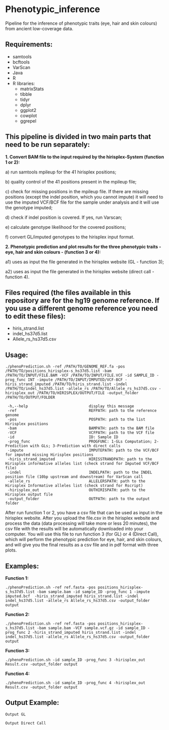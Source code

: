 # Phenotypic_inference

Pipeline for the inference of phenotypic traits (eye, hair and skin colours) from ancient low-coverage data.

**Requirements:**
-------------------------------------------------------------------------------------
* samtools
* bcftools
* VarScan
* Java
* R
* R libraries:
  * matrixStats
  * tibble
  * tidyr
  * dplyr
  * ggplot2
  * cowplot
  * ggrepel


**This pipeline is divided in two main parts that need to be run separately:**
-------------------------------------------------------------------------------------

**1. Convert BAM file to the input required by the hirisplex-System (function 1 or 2):**

  a) run samtools mpileup for the 41 hirisplex positions;
  
  b) quality control of the 41 positions present in the mpileup file;
  
  c) check for missing positions in the mpileup file. If there are missing positions (except the indel position, which you cannot impute) it will need to use the imputed VCF/BCF file for the sample under analysis and it will use the genotype imputed;
	
  d) check if indel position is covered. If yes, run Varscan;
	
  e) calculate genotype likelihood for the covered positions;
  
  f) convert GL/imputed genotypes to the hirisplex input format.

**2. Phenotypic prediction and plot results for the three phenotypic traits - eye, hair and skin colours - (function 3 or 4):**
	
  a1) uses as input the file generated in the hirisplex website (GL - function 3);

  a2) uses as input the file generated in the hirisplex website (direct call - function 4).

**Files required (the files available in this repository are for the hg19 genome reference. If you use a different genome reference you need to edit these files):**
-------------------------------------------------------------------------------------
- hiris_strand.list
- indel_hs37d5.list
- Allele_rs_hs37d5.csv

**Usage:**
-------------------------------------------------------------------------------------
```
./phenoPrediction.sh -ref /PATH/TO/GENOME_REF.fa -pos /PATH/TO/positions_hirisplex-s_hs37d5.list -bam /PATH/TO/INPUT/FILE.BAM -VCF /PATH/TO/INPUT/FILE.VCF -id SAMPLE_ID -prog_func INT -impute /PATH/TO/INPUT/IMPUTED/VCF-BCF -hiris_strand_imputed /PATH/TO/hiris_strand.list -indel /PATH/TO/indel_hs37d5.list -allele_rs /PATH/TO/Allele_rs_hs37d5.csv -hirisplex_out /PATH/TO/HIRISPLEX/OUTPUT/FILE -output_folder /PATH/TO/OUTPUT/FOLDER
 
 -h,--help                           display this message
 -ref                                REFPATH: path to the reference genome
 -pos                                POSPATH: path to the list Hirisplex positions
 -bam                                BAMPATH: path to the BAM file
 -VCF                                VCFPATH: path to the VCF file
 -id                                 ID: Sample ID
 -prog_func                          PROGFUNC: 1-GLs Computation; 2-Prediction with GLs; 3-Prediction with direct calls
 -impute                             IMPUTEPATH: path to the VCF/BCF for imputed missing Hirisplex positions
 -hiris_strand_imputed               HIRISSTRANDPATH: path to the Hirisplex informative alleles list (check strand for Imputed VCF/BCF file)
 -indel                              INDELPATH: path to the INDEL position file (10bp upstream and downstream) for VarScan call
 -allele_rs                          ALLELERSPATH: path to the Hirisplex Informative alleles list (check strand for Rscript)
 -hirisplex_out                      OUTHIRISPATH: path to the Hirisplex output file
 -output_folder                      OUTPATH: path to the output folder
```

After run function 1 or 2, you have a csv file that can be used as input in the hirisplex website. After you upload the file.csv in the hirisplex website and process the data (data processing will take more or less 20 minutes), the csv file with the results will be automatically downloaded into your computer. You will use this file to run function 3 (for GL) or 4 (Direct Call), which will perform the phenotypic prediction for eye, hair, and skin colours, and will give you the final results as a csv file and in pdf format with three plots.

**Examples:**
-------------------------------------------------------------------------------------

**Function 1:**
```
./phenoPrediction.sh -ref ref.fasta -pos positions_hirisplex-s_hs37d5.list -bam sample.bam -id sample_ID -prog_func 1 -impute imputed.bcf  -hiris_strand_imputed hiris_strand.list -indel indel_hs37d5.list -allele_rs Allele_rs_hs37d5.csv -output_folder output
```
**Function 2:**
```
./phenoPrediction.sh -ref ref.fasta -pos positions_hirisplex-s_hs37d5.list -bam sample.bam -VCF sample.vcf.gz -id sample_ID -prog_func 2 -hiris_strand_imputed hiris_strand.list -indel indel_hs37d5.list -allele_rs Allele_rs_hs37d5.csv -output_folder output
```
**Function 3:**
```
./phenoPrediction.sh -id sample_ID -prog_func 3 -hirisplex_out Result.csv -output_folder output
```

**Function 4:**
```
./phenoPrediction.sh -id sample_ID -prog_func 4 -hirisplex_out Result.csv -output_folder output
```

**Output Example:**
-------------------------------------------------------------------------------------

```
Output GL
```


```
Output Direct Call
```
